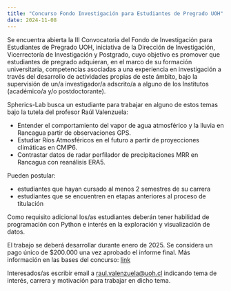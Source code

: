 ```yaml
---
title: "Concurso Fondo Investigación para Estudiantes de Pregrado UOH"
date: 2024-11-08
---
```


Se encuentra abierta la III Convocatoria del Fondo de Investigación para Estudiantes de Pregrado UOH, iniciativa de la Dirección de Investigación, Vicerrectoría de Investigación y Postgrado, cuyo objetivo es promover que estudiantes de pregrado adquieran, en el marco de su formación universitaria, competencias asociadas a una experiencia en investigación a través del desarrollo de actividades propias de este ámbito, bajo la supervisión de un/a investigador/a adscrito/a a alguno de los Institutos (académico/a y/o postdoctorante). 

Spherics-Lab busca un estudiante para trabajar en alguno de estos temas bajo la tutela del profesor Raúl Valenzuela:

* Entender el comportamiento del vapor de agua atmosférico y la lluvia en Rancagua partir de observaciones GPS.
* Estudiar Ríos Atmosféricos en el futuro a partir de proyecciones climáticas en CMIP6.
* Contrastar datos de radar perfilador de precipitaciones MRR en Rancagua con reanálisis ERA5.

Pueden postular: 
* estudiantes que hayan cursado al menos 2 semestres de su carrera
* estudiantes que se encuentren en etapas anteriores al proceso de titulación

Como requisito adicional los/as estudiantes deberán tener habilidad de programación con Python e interés en la exploración y visualización de datos.

El trabajo se deberá desarrollar durante enero de 2025. Se considera un pago único de $200.000 una vez aprobado el informe final. Más información en las bases del concurso:
[link](./Bases-Fondo-Investigación-Pregrado-2025.pdf)

Interesados/as escribir email a raul.valenzuela@uoh.cl indicando tema de interés, carrera y motivación para trabajar en dicho tema.

